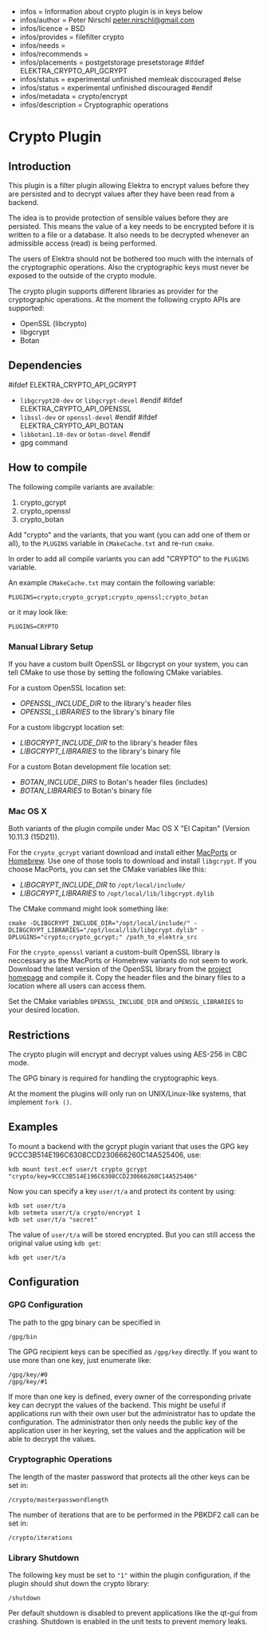 - infos = Information about crypto plugin is in keys below
- infos/author = Peter Nirschl <peter.nirschl@gmail.com>
- infos/licence = BSD
- infos/provides = filefilter crypto
- infos/needs =
- infos/recommends =
- infos/placements = postgetstorage presetstorage
#ifdef ELEKTRA_CRYPTO_API_GCRYPT
- infos/status = experimental unfinished memleak discouraged
#else
- infos/status = experimental unfinished discouraged
#endif
- infos/metadata = crypto/encrypt
- infos/description = Cryptographic operations

# Crypto Plugin #

## Introduction ##

This plugin is a filter plugin allowing Elektra to encrypt values before they are
persisted and to decrypt values after they have been read from a backend.

The idea is to provide protection of sensible values before they are persisted.
This means the value of a key needs to be encrypted before it is written to a file or a database.
It also needs to be decrypted whenever an admissible access (read) is being performed.

The users of Elektra should not be bothered too much with the internals of the cryptographic operations.
Also the cryptographic keys must never be exposed to the outside of the crypto module.

The crypto plugin supports different libraries as provider for the cryptographic operations.
At the moment the following crypto APIs are supported:

- OpenSSL (libcrypto)
- libgcrypt
- Botan

## Dependencies ##

#ifdef ELEKTRA_CRYPTO_API_GCRYPT
- `libgcrypt20-dev` or `libgcrypt-devel`
#endif
#ifdef ELEKTRA_CRYPTO_API_OPENSSL
- `libssl-dev` or `openssl-devel`
#endif
#ifdef ELEKTRA_CRYPTO_API_BOTAN
- `libbotan1.10-dev` or `botan-devel`
#endif
- gpg command

## How to compile ##

The following compile variants are available:

1. crypto_gcrypt
2. crypto_openssl
3. crypto_botan

Add "crypto" and the variants, that you want (you can add one of them or all), to the `PLUGINS` variable in `CMakeCache.txt` and re-run `cmake`.

In order to add all compile variants you can add "CRYPTO" to the `PLUGINS` variable.

An example `CMakeCache.txt` may contain the following variable:

    PLUGINS=crypto;crypto_gcrypt;crypto_openssl;crypto_botan

or it may look like:

    PLUGINS=CRYPTO

### Manual Library Setup ###

If you have a custom built OpenSSL or libgcrypt on your system, you can tell CMake to use those by setting the following CMake variables.

For a custom OpenSSL location set:

- *OPENSSL_INCLUDE_DIR* to the library's header files
- *OPENSSL_LIBRARIES* to the library's binary file

For a custom libgcrypt location set:

- *LIBGCRYPT_INCLUDE_DIR* to the library's header files
- *LIBGCRYPT_LIBRARIES* to the library's binary file

For a custom Botan development file location set:

- *BOTAN_INCLUDE_DIRS* to Botan's header files (includes)
- *BOTAN_LIBRARIES* to Botan's binary file

### Mac OS X ###

Both variants of the plugin compile under Mac OS X "El Capitan" (Version 10.11.3 (15D21)).

For the `crypto_gcrypt` variant download and install either [MacPorts](https://www.macports.org/) or [Homebrew](http://brew.sh/).
Use one of those tools to download and install `libgcrypt`. If you choose MacPorts, you can set the CMake variables like this:

- *LIBGCRYPT_INCLUDE_DIR* to `/opt/local/include/`
- *LIBGCRYPT_LIBRARIES* to `/opt/local/lib/libgcrypt.dylib`

The CMake command might look something like:

	cmake -DLIBGCRYPT_INCLUDE_DIR="/opt/local/include/" -DLIBGCRYPT_LIBRARIES="/opt/local/lib/libgcrypt.dylib" -DPLUGINS="crypto;crypto_gcrypt;" /path_to_elektra_src

For the `crypto_openssl` variant a custom-built OpenSSL library is neccessary as the MacPorts or Homebrew variants do not seem to work.
Download the latest version of the OpenSSL library from the [project homepage](https://www.openssl.org/source/) and compile it.
Copy the header files and the binary files to a location where all users can access them.

Set the CMake variables `OPENSSL_INCLUDE_DIR` and `OPENSSL_LIBRARIES` to your desired location.

## Restrictions ##

The crypto plugin will encrypt and decrypt values using AES-256 in CBC mode.

The GPG binary is required for handling the cryptographic keys.

At the moment the plugins will only run on UNIX/Linux-like systems, that implement `fork ()`.

## Examples ##

To mount a backend with the gcrypt plugin variant that uses the GPG key 9CCC3B514E196C6308CCD230666260C14A525406, use:

	kdb mount test.ecf user/t crypto_gcrypt "crypto/key=9CCC3B514E196C6308CCD230666260C14A525406"

Now you can specify a key `user/t/a` and protect its content by using:

	kdb set user/t/a
	kdb setmeta user/t/a crypto/encrypt 1
	kdb set user/t/a "secret"

The value of `user/t/a` will be stored encrypted.
But you can still access the original value using `kdb get`:

	kdb get user/t/a

## Configuration ##

### GPG Configuration ###

The path to the gpg binary can be specified in

	/gpg/bin

The GPG recipient keys can be specified as `/gpg/key` directly.
If you want to use more than one key, just enumerate like:

	/gpg/key/#0
	/gpg/key/#1

If more than one key is defined, every owner of the corresponding private key can decrypt the values of the backend.
This might be useful if applications run with their own user but the administrator has to update the configuration.
The administrator then only needs the public key of the application user in her keyring, set the values and the application will be able to decrypt the values.

### Cryptographic Operations ###

The length of the master password that protects all the other keys can be set in:

	/crypto/masterpasswordlength

The number of iterations that are to be performed in the PBKDF2 call can be set in:

	/crypto/iterations

### Library Shutdown ###

The following key must be set to `"1"` within the plugin configuration,
if the plugin should shut down the crypto library:

	/shutdown

Per default shutdown is disabled to prevent applications like the qt-gui from crashing.
Shutdown is enabled in the unit tests to prevent memory leaks.

